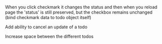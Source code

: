 When you click checkmark it changes the status and then when you reload page
the 'status' is still preserved, but the checkbox remains unchanged (bind checkmark data to todo object itself)

Add ability to cancel an update of a todo

Increase space between the different todos
